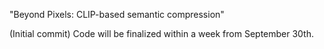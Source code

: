 "Beyond Pixels: CLIP-based semantic compression"

(Initial commit) Code will be finalized within a week from September 30th.
